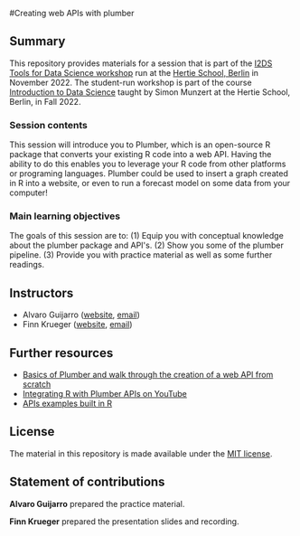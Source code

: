 #Creating web APIs with plumber


## Summary

This repository provides materials for a session that is part of the [I2DS Tools for Data Science workshop](https://github.com/intro-to-data-science-22-workshop) run at the [Hertie School, Berlin](https://www.hertie-school.org/en/) in November 2022. The student-run workshop is part of the course [Introduction to Data Science](https://github.com/intro-to-data-science-22) taught by Simon Munzert at the Hertie School, Berlin, in Fall 2022.

### Session contents

This session will introduce you to Plumber, which is an open-source R package that converts your existing R code into a web API. Having the ability to do this enables you to leverage your R code from other platforms or programing languages. Plumber could be used to insert a graph created in R into a website, or even to run a forecast model on some data from your computer!

### Main learning objectives

The goals of this session are to: 
(1) Equip you with conceptual knowledge about the plumber package and API's. 
(2) Show you some of the plumber pipeline. 
(3) Provide you with practice material as well as some further readings.


## Instructors

- Alvaro Guijarro ([website](https://github.com/Alvaroguijarro97/), [email](226883@students.hertie-school.org))
- Finn Krueger ([website](https://github.com/finnkrueger), [email]())


## Further resources

- [Basics of Plumber and walk through the creation of a web API from scratch](https://www.rstudio.com/resources/webinars/plumbing-apis-with-plumber/)
- [Integrating R with Plumber APIs on YouTube](https://www.youtube.com/watch?v=J0Th2QRZ7Rk&ab_channel=PositPBC)
- [APIs examples built in R ](https://github.com/sol-eng/plumberExamples)


## License

The material in this repository is made available under the [MIT license](http://opensource.org/licenses/mit-license.php). 

## Statement of contributions

**Alvaro Guijarro** prepared the practice material.

**Finn Krueger** prepared the presentation slides and recording.
